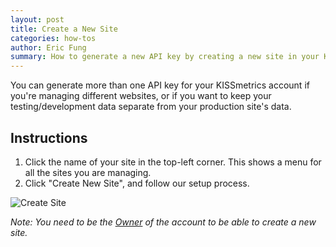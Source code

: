```yaml
---
layout: post
title: Create a New Site
categories: how-tos
author: Eric Fung
summary: How to generate a new API key by creating a new site in your KISSmetrics account.
---
```

You can generate more than one API key for your KISSmetrics account if you're managing different websites, or if you want to keep your testing/development data separate from your production site's data.

## Instructions

1. Click the name of your site in the top-left corner. This shows a menu for all the sites you are managing.
2. Click "Create New Site", and follow our setup process.

![Create Site][screenshot]

*Note: You need to be the [Owner][permissions] of the account to be able to create a new site.*

[screenshot]: https://s3.amazonaws.com/kissmetrics-support-files/assets/how-tos/create-site/create-site.png
[permissions]: /getting-started/team-permissions